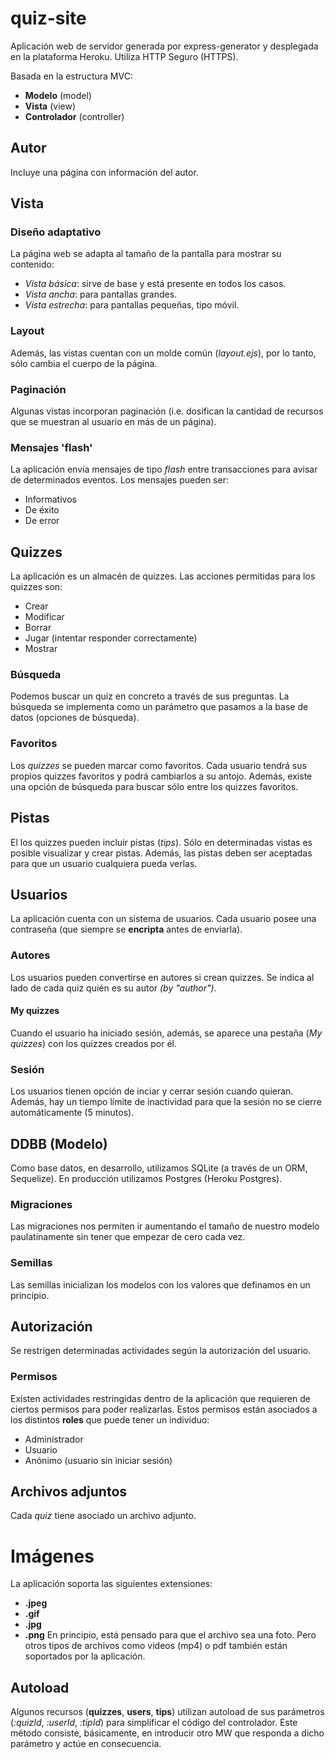 # quiz-site
Aplicación web de servidor generada por express-generator y desplegada en la plataforma Heroku.
Utiliza HTTP Seguro (HTTPS).

Basada en la estructura MVC:
* **Modelo** (model)
* **Vista** (view)
* **Controlador** (controller)

## Autor
Incluye una página con información del autor.

## Vista
### Diseño adaptativo
La página web se adapta al tamaño de la pantalla para mostrar su contenido:
* *Vista básica*: sirve de base y está presente en todos los casos.
* *Vista ancha*: para pantallas grandes.
* *Vista estrecha*: para pantallas pequeñas, tipo móvil.
### Layout
Además, las vistas cuentan con un molde común (*layout.ejs*), por lo tanto, sólo cambia el cuerpo de la página.
### Paginación
Algunas vistas incorporan paginación
(i.e. dosifican la cantidad de recursos que se muestran al usuario en más de un página).
### Mensajes 'flash'
La aplicación envía mensajes de tipo *flash* entre transacciones para avisar de determinados eventos.
Los mensajes pueden ser:
* Informativos
* De éxito
* De error

## Quizzes
La aplicación es un almacén de quizzes. Las acciones permitidas para los quizzes son:
* Crear
* Modificar
* Borrar
* Jugar (intentar responder correctamente)
* Mostrar
### Búsqueda
Podemos buscar un quiz en concreto a través de sus preguntas.
La búsqueda se implementa como un parámetro que pasamos a la base de datos (opciones de búsqueda).
### Favoritos
Los *quizzes* se pueden marcar como favoritos.
Cada usuario tendrá sus propios quizzes favoritos y podrá cambiarlos a su antojo.
Además, existe una opción de búsqueda para buscar sólo entre los quizzes favoritos.

## Pistas
El los quizzes pueden incluir pistas (*tips*). Sólo en determinadas vistas es posible visualizar y crear pistas.
Además, las pistas deben ser aceptadas para que un usuario cualquiera pueda verlas.

## Usuarios
La aplicación cuenta con un sistema de usuarios.
Cada usuario posee una contraseña (que siempre se **encripta** antes de enviarla).
### Autores
Los usuarios pueden convertirse en autores si crean quizzes.
Se indica al lado de cada quiz quién es su autor *(by "author")*.
#### My quizzes
Cuando el usuario ha iniciado sesión, además, se aparece una pestaña (*My quizzes*) con los quizzes creados por él.
### Sesión
Los usuarios tienen opción de inciar y cerrar sesión cuando quieran.
Además, hay un tiempo límite de inactividad para que la sesión no se cierre automáticamente (5 minutos).

## DDBB (Modelo)
Como base datos, en desarrollo, utilizamos SQLite (a través de un ORM, Sequelize).
En producción utilizamos Postgres (Heroku Postgres).
### Migraciones
Las migraciones nos permiten ir aumentando el tamaño de nuestro modelo paulatinamente sin tener que empezar de cero cada vez.
### Semillas
Las semillas inicializan los modelos con los valores que definamos en un principio.

## Autorización
Se restrigen determinadas actividades según la autorización del usuario.
### Permisos
Existen actividades restringidas dentro de la aplicación que requieren de ciertos permisos para poder realizarlas.
Estos permisos están asociados a los distintos **roles** que puede tener un individuo:
* Administrador
* Usuario
* Anónimo (usuario sin iniciar sesión)

## Archivos adjuntos
Cada *quiz* tiene asociado un archivo adjunto.
# Imágenes
La aplicación soporta las siguientes extensiones:
* **.jpeg**
* **.gif**
* **.jpg**
* **.png**
En principio, está pensado para que el archivo sea una foto.
Pero otros tipos de archivos como videos (mp4) o pdf también están soportados por la aplicación.

## Autoload
Algunos recursos (**quizzes**, **users**, **tips**) utilizan autoload de sus parámetros (*:quizId*, *:userId*, *:tipId*)
para simplificar el código del controlador.
Este método consiste, básicamente, en introducir otro MW que responda a dicho parámetro y actúe en consecuencia.

